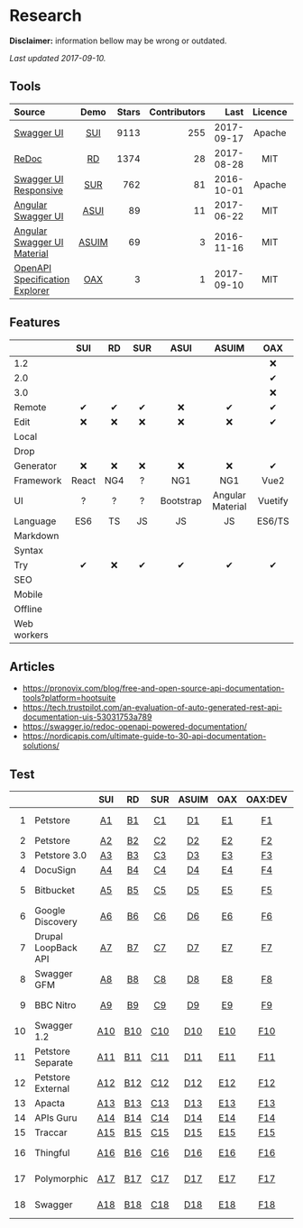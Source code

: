 # Research

**Disclaimer:** information bellow may be wrong or outdated.
 
 _Last updated 2017-09-10._

## Tools

|Source|Demo|Stars|Contributors|Last|Licence|Status|
|:---|:---:|---:|---:|---:|:---:|:---:|
|[Swagger UI](https://github.com/swagger-api/swagger-ui)|[SUI](http://petstore.swagger.io/)|9113|255|2017-09-17|Apache|active
|[ReDoc](https://github.com/Rebilly/ReDoc)|[RD](https://rebilly.github.io/ReDoc/)|1374|28|2017-08-28|MIT|active
|[Swagger UI Responsive](https://github.com/jensoleg/swagger-ui)|[SUR](http://swaggerui.herokuapp.com/?url=http://petstore.swagger.io/v2/swagger.json)|762|81|2016-10-01|Apache|?
|[Angular Swagger UI](https://github.com/Orange-OpenSource/angular-swagger-ui)|[ASUI](http://orange-opensource.github.io/angular-swagger-ui/)|89|11|2017-06-22|MIT|?
|[Angular Swagger UI Material](https://github.com/darosh/angular-swagger-ui-material)|[ASUIM](http://darosh.github.io/angular-swagger-ui-material/)|69|3|2016-11-16|MIT|abandoned
|[OpenAPI Specification Explorer](https://github.com/darosh/oax)|[OAX](https://darosh.github.io/oax/)|3|1|2017-09-10|MIT|WIP

## Features

|&nbsp;     |SUI  |RD   |SUR  |ASUI |ASUIM|OAX  |
|:----------|:---:|:---:|:---:|:---:|:---:|:---:|
|1.2        |     |     |     |     |     |❌    |
|2.0        |     |     |     |     |     |✔    |
|3.0        |     |     |     |     |     |❌    |
|Remote     |✔    |✔   |✔    |❌   |✔    |✔    |
|Edit       |❌   |❌   |❌    |❌   |❌    |✔    |
|Local| | | | | | |
|Drop| | | | | | |
|Generator  |❌   |❌   |❌    |❌   |❌    |✔    |
|Framework  |React|NG4  |?    |NG1  |NG1  |Vue2 |
|UI         |?    |?    |?    |Bootstrap|Angular Material|Vuetify|
|Language   |ES6  |TS   |JS   |JS   |JS   |ES6/TS|
|Markdown   | | | | | | |
|Syntax| | | | | | |
|Try        |✔    |❌    |✔    |✔    |✔   |✔    |
|SEO| | | | | | |
|Mobile| | | | | | |
|Offline| | | | | | |
|Web workers| | | | | | |


## Articles

- https://pronovix.com/blog/free-and-open-source-api-documentation-tools?platform=hootsuite
- https://tech.trustpilot.com/an-evaluation-of-auto-generated-rest-api-documentation-uis-53031753a789
- https://swagger.io/redoc-openapi-powered-documentation/
- https://nordicapis.com/ultimate-guide-to-30-api-documentation-solutions/

## Test

 &nbsp;| &nbsp;|SUI|RD|SUR|ASUIM|OAX|OAX:DEV|&nbsp;
---:|:---|:---:|:---:|:---:|:---:|:---:|:---:|:---
|1|Petstore|[A1](http://petstore.swagger.io/?url=https://cdn.rawgit.com/swagger-api/swagger-ui/f0fdc661/test/e2e/specs/petstore.json)|[B1](https://rebilly.github.io/ReDoc/?url=https://cdn.rawgit.com/swagger-api/swagger-ui/f0fdc661/test/e2e/specs/petstore.json)|[C1](http://swaggerui.herokuapp.com/?url=https://cdn.rawgit.com/swagger-api/swagger-ui/f0fdc661/test/e2e/specs/petstore.json)|[D1](http://darosh.github.io/angular-swagger-ui-material/#/?url=https://cdn.rawgit.com/swagger-api/swagger-ui/f0fdc661/test/e2e/specs/petstore.json)|[E1](https://darosh.github.io/oax/#/?url=https://cdn.rawgit.com/swagger-api/swagger-ui/f0fdc661/test/e2e/specs/petstore.json)|[F1](http://localhost:8080/#/?url=https://cdn.rawgit.com/swagger-api/swagger-ui/f0fdc661/test/e2e/specs/petstore.json)|Obligatory sample|
|2|Petstore|[A2](http://petstore.swagger.io/?url=http://cdn.rawgit.com/swagger-api/swagger-ui/f0fdc661/test/e2e/specs/petstore.json)|[B2](https://rebilly.github.io/ReDoc/?url=http://cdn.rawgit.com/swagger-api/swagger-ui/f0fdc661/test/e2e/specs/petstore.json)|[C2](http://swaggerui.herokuapp.com/?url=http://cdn.rawgit.com/swagger-api/swagger-ui/f0fdc661/test/e2e/specs/petstore.json)|[D2](http://darosh.github.io/angular-swagger-ui-material/#/?url=http://cdn.rawgit.com/swagger-api/swagger-ui/f0fdc661/test/e2e/specs/petstore.json)|[E2](https://darosh.github.io/oax/#/?url=http://cdn.rawgit.com/swagger-api/swagger-ui/f0fdc661/test/e2e/specs/petstore.json)|[F2](http://localhost:8080/#/?url=http://cdn.rawgit.com/swagger-api/swagger-ui/f0fdc661/test/e2e/specs/petstore.json)|HTTP|
|3|Petstore 3.0|[A3](http://petstore.swagger.io/?url=https://cdn.rawgit.com/OAI/OpenAPI-Specification/OpenAPI.next/examples/v3.0/petstore.yaml)|[B3](https://rebilly.github.io/ReDoc/?url=https://cdn.rawgit.com/OAI/OpenAPI-Specification/OpenAPI.next/examples/v3.0/petstore.yaml)|[C3](http://swaggerui.herokuapp.com/?url=https://cdn.rawgit.com/OAI/OpenAPI-Specification/OpenAPI.next/examples/v3.0/petstore.yaml)|[D3](http://darosh.github.io/angular-swagger-ui-material/#/?url=https://cdn.rawgit.com/OAI/OpenAPI-Specification/OpenAPI.next/examples/v3.0/petstore.yaml)|[E3](https://darosh.github.io/oax/#/?url=https://cdn.rawgit.com/OAI/OpenAPI-Specification/OpenAPI.next/examples/v3.0/petstore.yaml)|[F3](http://localhost:8080/#/?url=https://cdn.rawgit.com/OAI/OpenAPI-Specification/OpenAPI.next/examples/v3.0/petstore.yaml)|OAS 3.0|
|4|DocuSign|[A4](http://petstore.swagger.io/?url=https://darosh.github.io/openapi-directory-lite/specs/docusign.net/v2.json)|[B4](https://rebilly.github.io/ReDoc/?url=https://darosh.github.io/openapi-directory-lite/specs/docusign.net/v2.json)|[C4](http://swaggerui.herokuapp.com/?url=https://darosh.github.io/openapi-directory-lite/specs/docusign.net/v2.json)|[D4](http://darosh.github.io/angular-swagger-ui-material/#/?url=https://darosh.github.io/openapi-directory-lite/specs/docusign.net/v2.json)|[E4](https://darosh.github.io/oax/#/?url=https://darosh.github.io/openapi-directory-lite/specs/docusign.net/v2.json)|[F4](http://localhost:8080/#/?url=https://darosh.github.io/openapi-directory-lite/specs/docusign.net/v2.json)|Markdown|
|5|Bitbucket|[A5](http://petstore.swagger.io/?url=https://darosh.github.io/openapi-directory-lite/specs/bitbucket.org/2.0.json)|[B5](https://rebilly.github.io/ReDoc/?url=https://darosh.github.io/openapi-directory-lite/specs/bitbucket.org/2.0.json)|[C5](http://swaggerui.herokuapp.com/?url=https://darosh.github.io/openapi-directory-lite/specs/bitbucket.org/2.0.json)|[D5](http://darosh.github.io/angular-swagger-ui-material/#/?url=https://darosh.github.io/openapi-directory-lite/specs/bitbucket.org/2.0.json)|[E5](https://darosh.github.io/oax/#/?url=https://darosh.github.io/openapi-directory-lite/specs/bitbucket.org/2.0.json)|[F5](http://localhost:8080/#/?url=https://darosh.github.io/openapi-directory-lite/specs/bitbucket.org/2.0.json)|Markdown code blocks|
|6|Google Discovery|[A6](http://petstore.swagger.io/?url=https://darosh.github.io/openapi-directory-lite/specs/googleapis.com/discovery/v1.json)|[B6](https://rebilly.github.io/ReDoc/?url=https://darosh.github.io/openapi-directory-lite/specs/googleapis.com/discovery/v1.json)|[C6](http://swaggerui.herokuapp.com/?url=https://darosh.github.io/openapi-directory-lite/specs/googleapis.com/discovery/v1.json)|[D6](http://darosh.github.io/angular-swagger-ui-material/#/?url=https://darosh.github.io/openapi-directory-lite/specs/googleapis.com/discovery/v1.json)|[E6](https://darosh.github.io/oax/#/?url=https://darosh.github.io/openapi-directory-lite/specs/googleapis.com/discovery/v1.json)|[F6](http://localhost:8080/#/?url=https://darosh.github.io/openapi-directory-lite/specs/googleapis.com/discovery/v1.json)|Resolved bug|
|7|Drupal LoopBack API|[A7](http://petstore.swagger.io/?url=https://darosh.github.io/angular-swagger-ui-material/swagger-drupal.json)|[B7](https://rebilly.github.io/ReDoc/?url=https://darosh.github.io/angular-swagger-ui-material/swagger-drupal.json)|[C7](http://swaggerui.herokuapp.com/?url=https://darosh.github.io/angular-swagger-ui-material/swagger-drupal.json)|[D7](http://darosh.github.io/angular-swagger-ui-material/#/?url=https://darosh.github.io/angular-swagger-ui-material/swagger-drupal.json)|[E7](https://darosh.github.io/oax/#/?url=https://darosh.github.io/angular-swagger-ui-material/swagger-drupal.json)|[F7](http://localhost:8080/#/?url=https://darosh.github.io/angular-swagger-ui-material/swagger-drupal.json)|Large API|
|8|Swagger GFM|[A8](http://petstore.swagger.io/?url=./static/test/markdown/swagger-gfm.json)|[B8](https://rebilly.github.io/ReDoc/?url=./static/test/markdown/swagger-gfm.json)|[C8](http://swaggerui.herokuapp.com/?url=./static/test/markdown/swagger-gfm.json)|[D8](http://darosh.github.io/angular-swagger-ui-material/#/?url=./static/test/markdown/swagger-gfm.json)|[E8](https://darosh.github.io/oax/#/?url=./static/test/markdown/swagger-gfm.json)|[F8](http://localhost:8080/#/?url=./static/test/markdown/swagger-gfm.json)|Markdown|
|9|BBC Nitro|[A9](http://petstore.swagger.io/?url=https://darosh.github.io/openapi-directory-lite/specs/bbc.com/1.0.0.json)|[B9](https://rebilly.github.io/ReDoc/?url=https://darosh.github.io/openapi-directory-lite/specs/bbc.com/1.0.0.json)|[C9](http://swaggerui.herokuapp.com/?url=https://darosh.github.io/openapi-directory-lite/specs/bbc.com/1.0.0.json)|[D9](http://darosh.github.io/angular-swagger-ui-material/#/?url=https://darosh.github.io/openapi-directory-lite/specs/bbc.com/1.0.0.json)|[E9](https://darosh.github.io/oax/#/?url=https://darosh.github.io/openapi-directory-lite/specs/bbc.com/1.0.0.json)|[F9](http://localhost:8080/#/?url=https://darosh.github.io/openapi-directory-lite/specs/bbc.com/1.0.0.json)|Large models/schemes|
|10|Swagger 1.2|[A10](http://petstore.swagger.io/?url=https://cdn.rawgit.com/darosh/angular-swagger-ui-material/40dc5bb1/test/fixtures/examples/swagger-1.2.json)|[B10](https://rebilly.github.io/ReDoc/?url=https://cdn.rawgit.com/darosh/angular-swagger-ui-material/40dc5bb1/test/fixtures/examples/swagger-1.2.json)|[C10](http://swaggerui.herokuapp.com/?url=https://cdn.rawgit.com/darosh/angular-swagger-ui-material/40dc5bb1/test/fixtures/examples/swagger-1.2.json)|[D10](http://darosh.github.io/angular-swagger-ui-material/#/?url=https://cdn.rawgit.com/darosh/angular-swagger-ui-material/40dc5bb1/test/fixtures/examples/swagger-1.2.json)|[E10](https://darosh.github.io/oax/#/?url=https://cdn.rawgit.com/darosh/angular-swagger-ui-material/40dc5bb1/test/fixtures/examples/swagger-1.2.json)|[F10](http://localhost:8080/#/?url=https://cdn.rawgit.com/darosh/angular-swagger-ui-material/40dc5bb1/test/fixtures/examples/swagger-1.2.json)|Previous spec version|
|11|Petstore Separate|[A11](http://petstore.swagger.io/?url=https://cdn.rawgit.com/darosh/angular-swagger-ui-material/40dc5bb1/test/fixtures/openapi-specification/yaml/petstore-separate/spec/swagger.yaml)|[B11](https://rebilly.github.io/ReDoc/?url=https://cdn.rawgit.com/darosh/angular-swagger-ui-material/40dc5bb1/test/fixtures/openapi-specification/yaml/petstore-separate/spec/swagger.yaml)|[C11](http://swaggerui.herokuapp.com/?url=https://cdn.rawgit.com/darosh/angular-swagger-ui-material/40dc5bb1/test/fixtures/openapi-specification/yaml/petstore-separate/spec/swagger.yaml)|[D11](http://darosh.github.io/angular-swagger-ui-material/#/?url=https://cdn.rawgit.com/darosh/angular-swagger-ui-material/40dc5bb1/test/fixtures/openapi-specification/yaml/petstore-separate/spec/swagger.yaml)|[E11](https://darosh.github.io/oax/#/?url=https://cdn.rawgit.com/darosh/angular-swagger-ui-material/40dc5bb1/test/fixtures/openapi-specification/yaml/petstore-separate/spec/swagger.yaml)|[F11](http://localhost:8080/#/?url=https://cdn.rawgit.com/darosh/angular-swagger-ui-material/40dc5bb1/test/fixtures/openapi-specification/yaml/petstore-separate/spec/swagger.yaml)|Separate YAML spec|
|12|Petstore External|[A12](http://petstore.swagger.io/?url=https://cdn.rawgit.com/darosh/angular-swagger-ui-material/40dc5bb1/test/fixtures/openapi-specification/yaml/petstore-with-external-docs.yaml)|[B12](https://rebilly.github.io/ReDoc/?url=https://cdn.rawgit.com/darosh/angular-swagger-ui-material/40dc5bb1/test/fixtures/openapi-specification/yaml/petstore-with-external-docs.yaml)|[C12](http://swaggerui.herokuapp.com/?url=https://cdn.rawgit.com/darosh/angular-swagger-ui-material/40dc5bb1/test/fixtures/openapi-specification/yaml/petstore-with-external-docs.yaml)|[D12](http://darosh.github.io/angular-swagger-ui-material/#/?url=https://cdn.rawgit.com/darosh/angular-swagger-ui-material/40dc5bb1/test/fixtures/openapi-specification/yaml/petstore-with-external-docs.yaml)|[E12](https://darosh.github.io/oax/#/?url=https://cdn.rawgit.com/darosh/angular-swagger-ui-material/40dc5bb1/test/fixtures/openapi-specification/yaml/petstore-with-external-docs.yaml)|[F12](http://localhost:8080/#/?url=https://cdn.rawgit.com/darosh/angular-swagger-ui-material/40dc5bb1/test/fixtures/openapi-specification/yaml/petstore-with-external-docs.yaml)|External docs|
|13|Apacta|[A13](http://petstore.swagger.io/?url=https://darosh.github.io/openapi-directory-lite/specs/apacta.com/0.0.1.json)|[B13](https://rebilly.github.io/ReDoc/?url=https://darosh.github.io/openapi-directory-lite/specs/apacta.com/0.0.1.json)|[C13](http://swaggerui.herokuapp.com/?url=https://darosh.github.io/openapi-directory-lite/specs/apacta.com/0.0.1.json)|[D13](http://darosh.github.io/angular-swagger-ui-material/#/?url=https://darosh.github.io/openapi-directory-lite/specs/apacta.com/0.0.1.json)|[E13](https://darosh.github.io/oax/#/?url=https://darosh.github.io/openapi-directory-lite/specs/apacta.com/0.0.1.json)|[F13](http://localhost:8080/#/?url=https://darosh.github.io/openapi-directory-lite/specs/apacta.com/0.0.1.json)|Large Markdown|
|14|APIs Guru|[A14](http://petstore.swagger.io/?url=https://darosh.github.io/openapi-directory-lite/specs/apis.guru/2.0.json)|[B14](https://rebilly.github.io/ReDoc/?url=https://darosh.github.io/openapi-directory-lite/specs/apis.guru/2.0.json)|[C14](http://swaggerui.herokuapp.com/?url=https://darosh.github.io/openapi-directory-lite/specs/apis.guru/2.0.json)|[D14](http://darosh.github.io/angular-swagger-ui-material/#/?url=https://darosh.github.io/openapi-directory-lite/specs/apis.guru/2.0.json)|[E14](https://darosh.github.io/oax/#/?url=https://darosh.github.io/openapi-directory-lite/specs/apis.guru/2.0.json)|[F14](http://localhost:8080/#/?url=https://darosh.github.io/openapi-directory-lite/specs/apis.guru/2.0.json)|Try GET|
|15|Traccar|[A15](http://petstore.swagger.io/?url=https://darosh.github.io/openapi-directory-lite/specs/traccar.org/3.13.json)|[B15](https://rebilly.github.io/ReDoc/?url=https://darosh.github.io/openapi-directory-lite/specs/traccar.org/3.13.json)|[C15](http://swaggerui.herokuapp.com/?url=https://darosh.github.io/openapi-directory-lite/specs/traccar.org/3.13.json)|[D15](http://darosh.github.io/angular-swagger-ui-material/#/?url=https://darosh.github.io/openapi-directory-lite/specs/traccar.org/3.13.json)|[E15](https://darosh.github.io/oax/#/?url=https://darosh.github.io/openapi-directory-lite/specs/traccar.org/3.13.json)|[F15](http://localhost:8080/#/?url=https://darosh.github.io/openapi-directory-lite/specs/traccar.org/3.13.json)|Short paths|
|16|Thingful|[A16](http://petstore.swagger.io/?url=https://thingful.github.io/openapi-spec/swagger.yaml)|[B16](https://rebilly.github.io/ReDoc/?url=https://thingful.github.io/openapi-spec/swagger.yaml)|[C16](http://swaggerui.herokuapp.com/?url=https://thingful.github.io/openapi-spec/swagger.yaml)|[D16](http://darosh.github.io/angular-swagger-ui-material/#/?url=https://thingful.github.io/openapi-spec/swagger.yaml)|[E16](https://darosh.github.io/oax/#/?url=https://thingful.github.io/openapi-spec/swagger.yaml)|[F16](http://localhost:8080/#/?url=https://thingful.github.io/openapi-spec/swagger.yaml)|Compare with ReDoc|
|17|Polymorphic|[A17](http://petstore.swagger.io/?url=https://raw.githubusercontent.com/kevinoid/appveyor-swagger/master/swagger-polymorphic.yaml)|[B17](https://rebilly.github.io/ReDoc/?url=https://raw.githubusercontent.com/kevinoid/appveyor-swagger/master/swagger-polymorphic.yaml)|[C17](http://swaggerui.herokuapp.com/?url=https://raw.githubusercontent.com/kevinoid/appveyor-swagger/master/swagger-polymorphic.yaml)|[D17](http://darosh.github.io/angular-swagger-ui-material/#/?url=https://raw.githubusercontent.com/kevinoid/appveyor-swagger/master/swagger-polymorphic.yaml)|[E17](https://darosh.github.io/oax/#/?url=https://raw.githubusercontent.com/kevinoid/appveyor-swagger/master/swagger-polymorphic.yaml)|[F17](http://localhost:8080/#/?url=https://raw.githubusercontent.com/kevinoid/appveyor-swagger/master/swagger-polymorphic.yaml)|Compare with ReDoc|
|18|Swagger|[A18](http://petstore.swagger.io/?url=https://rebilly.github.io/ReDoc/swagger.yaml)|[B18](https://rebilly.github.io/ReDoc/?url=https://rebilly.github.io/ReDoc/swagger.yaml)|[C18](http://swaggerui.herokuapp.com/?url=https://rebilly.github.io/ReDoc/swagger.yaml)|[D18](http://darosh.github.io/angular-swagger-ui-material/#/?url=https://rebilly.github.io/ReDoc/swagger.yaml)|[E18](https://darosh.github.io/oax/#/?url=https://rebilly.github.io/ReDoc/swagger.yaml)|[F18](http://localhost:8080/#/?url=https://rebilly.github.io/ReDoc/swagger.yaml)|Compare with ReDoc|


